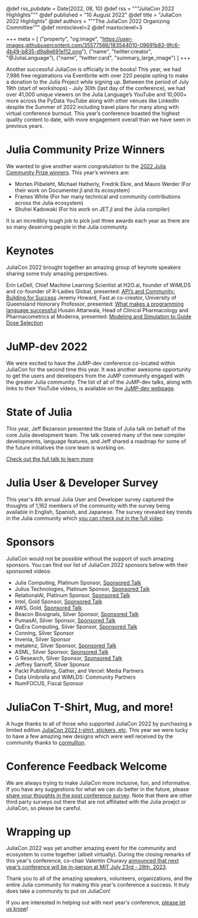 @def rss_pubdate = Date(2022, 08, 10)
@def rss = """JuliaCon 2022 Highlights"""
@def published = "10 August 2022"
@def title = "JuliaCon 2022 Highlights"
@def authors = """The JuliaCon 2022 Organizing Committee"""
@def mintoclevel=2
@def maxtoclevel=3

+++
meta = [ ("property", "og:image", "https://user-images.githubusercontent.com/35577566/183544010-09691b83-9fc6-4b49-b835-d9a8e691e112.png"), ("name", "twitter:creator", "@JuliaLanguage"), ("name", "twitter:card", "summary_large_image") ]
+++

Another successful JuliaCon is officially in the books! This year, we had 7,986 free registrations via Eventbrite with over 220 people opting to make a donation to the Julia Project while signing up. Between the period of July 19th (start of workshops) - July 30th (last day of the conference), we had over 41,000 unique viewers on the Julia Language’s YouTube and 10,000+ more across the PyData YouTube along with other venues like LinkedIn despite the Summer of 2022 including travel plans for many along with virtual conference burnout. This year’s conference boasted the highest quality content to date, with more engagement overall than we have seen in previous years.

# Julia Community Prize Winners 

We wanted to give another warm congratulation to the [2022 Julia Community Prize winners](https://juliacon.org/2022/prize/). This year’s winners are: 

- Morten Piibeleht, Michael Hatherly, Fredrik Ekre, and Mauro Werder (For their work on Documenter.jl and its ecosystem)
- Frames White (For her many technical and community contributions across the Julia ecosystem)
- Shuhei Kadowaki (For his work on JET.jl and the Julia compiler)

It is an incredibly tough job to pick just three awards each year as there are so many deserving people in the Julia community.

# Keynotes 

JuliaCon 2022 brought together an amazing group of keynote speakers sharing some truly amazing perspectives.

Erin LeDell, Chief Machine Learning Scientist at H2O.ai, founder of WiMLDS and co-founder of R-Ladies Global, presented: [API’s and Community: Building for Success](https://www.youtube.com/watch?v=ubURNGq6lsI)
Jeremy Howard, Fast.ai co-creator, University of Queensland Honorary Professor, presented: [What makes a programming language successful](https://www.youtube.com/watch?v=s6pjxCuNGjc)
Husain Attarwala, Head of Clinical Pharmacology and Pharmacometrics at Moderna, presented: [Modeling and Simulation to Guide Dose Selection](https://www.youtube.com/watch?v=6wGSCD3cI9E)

# JuMP-dev 2022

We were excited to have the JuMP-dev conference co-located within JuliaCon for the second time this year. It was another awesome opportunity to get the users and developers from the JuMP community engaged with the greater Julia community. The list of all of the JuMP-dev talks, along with links to their YouTube videos, is available on the [JuMP-dev webpage](https://jump.dev/meetings/juliacon2022/).

# State of Julia

This year, Jeff Bezanson presented the State of Julia talk on behalf of the core Julia development team. The talk covered many of the new compiler developments, language features, and Jeff shared a roadmap for some of the future initiatives the core team is working on.

[Check out the full talk to learn more](https://www.youtube.com/watch?v=N4h46_TCmGc)

# Julia User & Developer Survey

This year's 4th annual Julia User and Developer survey captured the thoughts of 1,162 members of the community with the survey being available in English, Spanish, and Japanese. The survey revealed key trends in the Julia community which [you can check out in the full video](https://www.youtube.com/watch?v=OnlKtNVNRrk).

# Sponsors

JuliaCon would not be possible without the support of such amazing sponsors.  You can find our list of JuliaCon 2022 sponsors below with their sponsored videos: 

- Julia Computing, Platinum Sponsor, [Sponsored Talk](https://www.youtube.com/watch?v=ZB15pk1fpgA)
- Julius Technologies, Platinum Sponsor, [Sponsored Talk](https://www.youtube.com/watch?v=Giq0qRByfmY)
- RelationalAI, Platinum Sponsor, [Sponsored Talk](https://www.youtube.com/watch?v=Pncp0puIwI0)
- Intel, Gold Sponsor, [Sponsored Talk](https://www.youtube.com/watch?v=-n5VMbEQLa4)
- AWS, Gold, [Sponsored Talk](https://www.youtube.com/watch?v=OY8RglOhHdU)
- Beacon Biosignals, Silver Sponsor, [Sponsored Talk]()
- PumasAI, Silver Sponsor, [Sponsored Talk](https://www.youtube.com/watch?v=CULuTOaqYQE)
- QuEra Computing, Silver Sponsor, [Sponsored Talk](https://www.youtube.com/watch?v=f7awOW3IHW8)
- Conning, Silver Sponsor
- Invenia, Silver Sponsor
- metalenz, Silver Sponsor, [Sponsored Talk](https://www.youtube.com/watch?v=Ji47nTNX90o)
- ASML, Silver Sponsor, [Sponsored Talk](https://www.youtube.com/watch?v=waWkScPKoDM)
- G Research, Silver Sponsor, [Sponsored Talk](https://www.youtube.com/watch?v=fUUpk1gTe_w)
- Jeffrey Sarnoff, Silver Sponsor
- Packt Publishing, Gather, and Vercel: Media Partners
- Data Umbrella and WiMLDS: Community Partners
- NumFOCUS, Fiscal Sponsor 

# JuliaCon T-Shirt, Mug, and more!

A huge thanks to all of those who supported JuliaCon 2022 by purchasing a limited edition [JuliaCon 2022 t-shirt, stickers, etc](https://discourse.julialang.org/t/juliacon-2022-t-shirts-socks-stickers-more-now-available/83184). This year we were lucky to have a few amazing new designs which were well received by the community thanks to [cormullion](https://github.com/cormullion/graphics).


# Conference Feedback Welcome

We are always trying to make JuliaCon more inclusive, fun, and informative. If you have any suggestions for what we can do better in the future, please [share your thoughts in the post conference survey](https://forms.gle/GJ6Y8Tz99XvBZgwr9). Note that there are other third party surveys out there that are not affiliated with the Julia proejct or JuliaCon, so please be careful.

# Wrapping up

JuliaCon 2022 was yet another amazing event for the community and ecosystem to come together (albeit virtually). During the closing remarks of this year's conference, co-chair Valentin Churavy [announced that next year’s conference will be in-person at MIT July 23rd - 28th, 2023](https://www.youtube.com/watch?v=9H9igUoavxc). 

Thank you to all of the amazing speakers, volunteers, organizations, and the entire Julia community for making this year's conference a success. It truly does take a community to put on JuliaCon!

If you are interested in helping out with next year's conference, [please let us know](https://forms.gle/t2GTGjmUgYSGztU26)!

